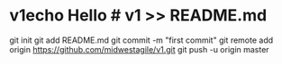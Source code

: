# v1echo Hello # v1 >> README.md
git init
git add README.md
git commit -m "first commit"
git remote add origin https://github.com/midwestagile/v1.git
git push -u origin master
